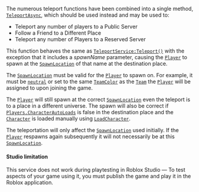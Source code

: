 The numerous teleport functions have been combined into a single method,
[`TeleportAsync`](https://create.roblox.com/docs/reference/engine/classes/TeleportService#TeleportAsync), which should be
used instead and may be used to:

- Teleport any number of players to a Public Server
- Follow a Friend to a Different Place
- Teleport any number of Players to a Reserved Server

This function behaves the same as [`TeleportService:Teleport()`](https://create.roblox.com/docs/reference/engine/classes/TeleportService#Teleport) with
the exception that it includes a *spawnName* parameter, causing the
[`Player`](https://create.roblox.com/docs/reference/engine/classes/Player) to spawn at the [`SpawnLocation`](https://create.roblox.com/docs/reference/engine/classes/SpawnLocation) of that name at the
destination place.

The [`SpawnLocation`](https://create.roblox.com/docs/reference/engine/classes/SpawnLocation) must be valid for the [`Player`](https://create.roblox.com/docs/reference/engine/classes/Player) to spawn
on. For example, it must be [`neutral`](https://create.roblox.com/docs/reference/engine/classes/SpawnLocation#Neutral) or set
to the same [`TeamColor`](https://create.roblox.com/docs/reference/engine/classes/SpawnLocation#TeamColor) as the [`Team`](https://create.roblox.com/docs/reference/engine/classes/Team)
the [`Player`](https://create.roblox.com/docs/reference/engine/classes/Player) will be assigned to upon joining the game.

The [`Player`](https://create.roblox.com/docs/reference/engine/classes/Player) will still spawn at the correct [`SpawnLocation`](https://create.roblox.com/docs/reference/engine/classes/SpawnLocation)
even the teleport is to a place in a different universe. The spawn will
also be correct if [`Players.CharacterAutoLoads`](https://create.roblox.com/docs/reference/engine/classes/Players#CharacterAutoLoads) is false in the
destination place and the [`Character`](https://create.roblox.com/docs/reference/engine/classes/Player#Character) is loaded
manually using [`LoadCharacter`](https://create.roblox.com/docs/reference/engine/classes/Player#LoadCharacter).

The teleportation will only affect the [`SpawnLocation`](https://create.roblox.com/docs/reference/engine/classes/SpawnLocation) used
initially. If the [`Player`](https://create.roblox.com/docs/reference/engine/classes/Player) respawns again subsequently it will not
necessarily be at this [`SpawnLocation`](https://create.roblox.com/docs/reference/engine/classes/SpawnLocation).
#### Studio limitation

This service does not work during playtesting in Roblox Studio — To
test aspects of your game using it, you must publish the game and play it
in the Roblox application.